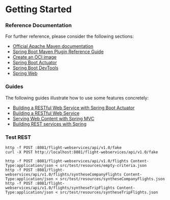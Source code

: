 # Getting Started

### Reference Documentation

For further reference, please consider the following sections:

* [Official Apache Maven documentation](https://maven.apache.org/guides/index.html)
* [Spring Boot Maven Plugin Reference Guide](https://docs.spring.io/spring-boot/docs/3.3.0/maven-plugin/reference/html/)
* [Create an OCI image](https://docs.spring.io/spring-boot/docs/3.3.0/maven-plugin/reference/html/#build-image)
* [Spring Boot Actuator](https://docs.spring.io/spring-boot/docs/3.3.0/reference/htmlsingle/index.html#actuator)
* [Spring Boot DevTools](https://docs.spring.io/spring-boot/docs/3.3.0/reference/htmlsingle/index.html#using.devtools)
* [Spring Web](https://docs.spring.io/spring-boot/docs/3.3.0/reference/htmlsingle/index.html#web)

### Guides

The following guides illustrate how to use some features concretely:

* [Building a RESTful Web Service with Spring Boot Actuator](https://spring.io/guides/gs/actuator-service/)
* [Building a RESTful Web Service](https://spring.io/guides/gs/rest-service/)
* [Serving Web Content with Spring MVC](https://spring.io/guides/gs/serving-web-content/)
* [Building REST services with Spring](https://spring.io/guides/tutorials/rest/)

### Test REST
```shell
http -f POST :8081/flight-webservices/api/v1.0/fake
curl -X POST http://localhost:8081/flight-webservices/api/v1.0/fake

http -f POST :8081/flight-webservices/api/v1.0/flights Content-Type:application/json < src/test/resources/empty-criteria.json
http -f POST :8081/flight-webservices/api/v1.0/flights/syntheseCompanyFlights Content-Type:application/json < src/test/resources/syntheseCompanyFlights.json
http -f POST :8081/flight-webservices/api/v1.0/flights/syntheseTripFlights Content-Type:application/json < src/test/resources/syntheseTripFlights.json
```